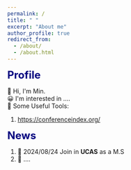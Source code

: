 ```yaml
---
permalink: /
title: " "
excerpt: "About me"
author_profile: true
redirect_from: 
  - /about/
  - /about.html
---
```


<font color=Navy size=5 > <strong> Profile </strong> </font>  

👋 Hi, I'm Min.     
😀 I'm interested in ....   
🌱 Some Useful Tools:  
1. https://conferenceindex.org/   

<font color=Navy size=5 > <strong> News </strong> </font>  

1. 🚀  2024/08/24   Join in __UCAS__ as a M.S   
2. 🌟  ....    